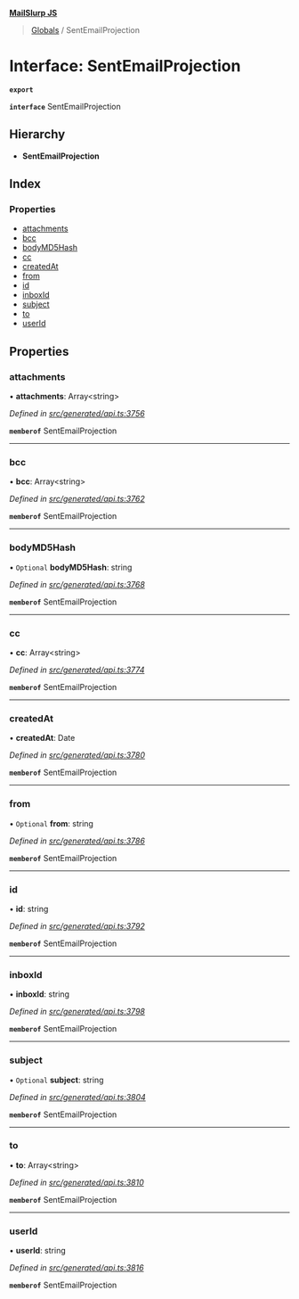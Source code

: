 **[MailSlurp JS](../README.md)**

> [Globals](../README.md) / SentEmailProjection

# Interface: SentEmailProjection

**`export`** 

**`interface`** SentEmailProjection

## Hierarchy

* **SentEmailProjection**

## Index

### Properties

* [attachments](sentemailprojection.md#attachments)
* [bcc](sentemailprojection.md#bcc)
* [bodyMD5Hash](sentemailprojection.md#bodymd5hash)
* [cc](sentemailprojection.md#cc)
* [createdAt](sentemailprojection.md#createdat)
* [from](sentemailprojection.md#from)
* [id](sentemailprojection.md#id)
* [inboxId](sentemailprojection.md#inboxid)
* [subject](sentemailprojection.md#subject)
* [to](sentemailprojection.md#to)
* [userId](sentemailprojection.md#userid)

## Properties

### attachments

•  **attachments**: Array\<string>

*Defined in [src/generated/api.ts:3756](https://github.com/mailslurp/mailslurp-client/blob/aab6cee/src/generated/api.ts#L3756)*

**`memberof`** SentEmailProjection

___

### bcc

•  **bcc**: Array\<string>

*Defined in [src/generated/api.ts:3762](https://github.com/mailslurp/mailslurp-client/blob/aab6cee/src/generated/api.ts#L3762)*

**`memberof`** SentEmailProjection

___

### bodyMD5Hash

• `Optional` **bodyMD5Hash**: string

*Defined in [src/generated/api.ts:3768](https://github.com/mailslurp/mailslurp-client/blob/aab6cee/src/generated/api.ts#L3768)*

**`memberof`** SentEmailProjection

___

### cc

•  **cc**: Array\<string>

*Defined in [src/generated/api.ts:3774](https://github.com/mailslurp/mailslurp-client/blob/aab6cee/src/generated/api.ts#L3774)*

**`memberof`** SentEmailProjection

___

### createdAt

•  **createdAt**: Date

*Defined in [src/generated/api.ts:3780](https://github.com/mailslurp/mailslurp-client/blob/aab6cee/src/generated/api.ts#L3780)*

**`memberof`** SentEmailProjection

___

### from

• `Optional` **from**: string

*Defined in [src/generated/api.ts:3786](https://github.com/mailslurp/mailslurp-client/blob/aab6cee/src/generated/api.ts#L3786)*

**`memberof`** SentEmailProjection

___

### id

•  **id**: string

*Defined in [src/generated/api.ts:3792](https://github.com/mailslurp/mailslurp-client/blob/aab6cee/src/generated/api.ts#L3792)*

**`memberof`** SentEmailProjection

___

### inboxId

•  **inboxId**: string

*Defined in [src/generated/api.ts:3798](https://github.com/mailslurp/mailslurp-client/blob/aab6cee/src/generated/api.ts#L3798)*

**`memberof`** SentEmailProjection

___

### subject

• `Optional` **subject**: string

*Defined in [src/generated/api.ts:3804](https://github.com/mailslurp/mailslurp-client/blob/aab6cee/src/generated/api.ts#L3804)*

**`memberof`** SentEmailProjection

___

### to

•  **to**: Array\<string>

*Defined in [src/generated/api.ts:3810](https://github.com/mailslurp/mailslurp-client/blob/aab6cee/src/generated/api.ts#L3810)*

**`memberof`** SentEmailProjection

___

### userId

•  **userId**: string

*Defined in [src/generated/api.ts:3816](https://github.com/mailslurp/mailslurp-client/blob/aab6cee/src/generated/api.ts#L3816)*

**`memberof`** SentEmailProjection
